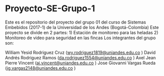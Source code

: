 # Proyecto-SE-Grupo-1
Este es el repositorio del proyecto del grupo 01 del curso de Sistemas Embebidos (2017-1) de la Universidad de los Andes (Bogotá-Colombia) 
Este proyecto se divide en 2 partes: 1) Estación de monitoreo para las heladas
                                     2) Monitoreo de video para seguridad en las fincas
Los integrantes del grupo son:

William Yesid Rodriguez Cruz (wy.rodriguez1819@uniandes.edu.co )
David Andrés Rodriguez Ramos (da.rodriguez1554@uniandes.edu.co )
Axel Jean Pierre Vincent (aj.vincent@uniandes.edu.co )
Jose Giovanni Vargas Rueda (jg.vargas2148@uniandes.edu.co )
